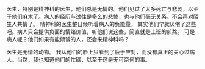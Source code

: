 医生，特别是精神科的医生，他们总是无情的。他们见过了太多死亡与悲剧，以至于他们麻木了。病人的经历与过往是多么的悲惨，也与他们毫无关系。不会再对陌生人共情了。
精神科的医生整日倾听着病人的负能量， 其实他们早就厌倦了这些吧。病人只会提供负面的情绪价值，听他们说这些，简直就是上班的煎熬。
可是病人呢？他们如果有能倾诉的人，还会来精神科吗？

医生是无情的动物。
我从他们的脸上只看到了疲于应对，而没有真正的关心过病人。当然，我也知道他们的忙碌，以至于这是无可奈何的事。